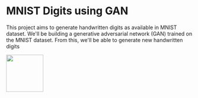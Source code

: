 # MNIST Digits using GAN
This project aims to generate handwritten digits as available in MNIST dataset.
We'll be building a generative adversarial network (GAN) trained on the MNIST dataset.
From this, we'll be able to generate new handwritten digits


<img src="https://user-images.githubusercontent.com/47009218/124347237-2b08b100-dc01-11eb-8751-e4add86cc5f7.png" width="100" height="100">
